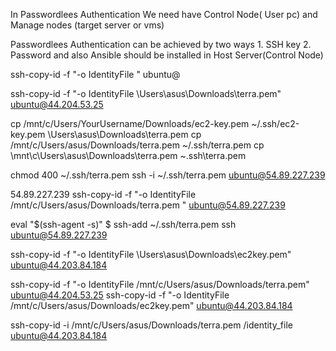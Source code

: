 In Passwordlees Authentication We need have Control Node( User pc) and Manage nodes (target server or vms)

Passwordlees Authentication  can be achieved by two ways
                                               1. SSH key
                                               2. Password
and also Ansible should be installed in Host Server(Control Node)




ssh-copy-id -f "-o IdentityFile <PATH TO PEM FILE>" ubuntu@<INSTANCE-PUBLIC-IP>

ssh-copy-id -f "-o IdentityFile \Users\asus\Downloads\terra.pem" ubuntu@44.204.53.25


cp /mnt/c/Users/YourUsername/Downloads/ec2-key.pem ~/.ssh/ec2-key.pem
\Users\asus\Downloads\terra.pem
cp /mnt/c/Users/asus/Downloads/terra.pem ~/.ssh/terra.pem
cp \mnt\c\Users\asus\Downloads\terra.pem ~\.ssh\terra.pem

chmod 400 ~/.ssh/terra.pem
ssh -i ~/.ssh/terra.pem ubuntu@54.89.227.239

54.89.227.239
ssh-copy-id -f "-o IdentityFile /mnt/c/Users/asus/Downloads/terra.pem " ubuntu@54.89.227.239

 eval "$(ssh-agent -s)"
 $ ssh-add ~/.ssh/terra.pem
  ssh ubuntu@54.89.227.239

  ssh-copy-id -f "-o IdentityFile \Users\asus\Downloads\ec2key.pem" ubuntu@44.203.84.184

  ssh-copy-id -f "-o IdentityFile /mnt/c/Users/asus/Downloads/terra.pem" ubuntu@44.204.53.25
  ssh-copy-id -f "-o IdentityFile /mnt/c/Users/asus/Downloads/ec2key.pem" ubuntu@44.203.84.184

ssh-copy-id -i /mnt/c/Users/asus/Downloads/terra.pem
/identity_file ubuntu@44.203.84.184